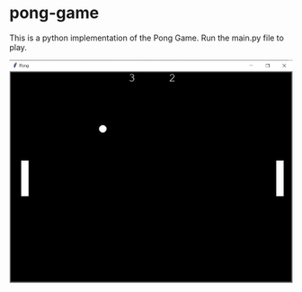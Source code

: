 # pong-game
This is a python implementation of the Pong Game.
Run the main.py file to play.

![Pong Game](./Pong%20Screenshot.jpg)